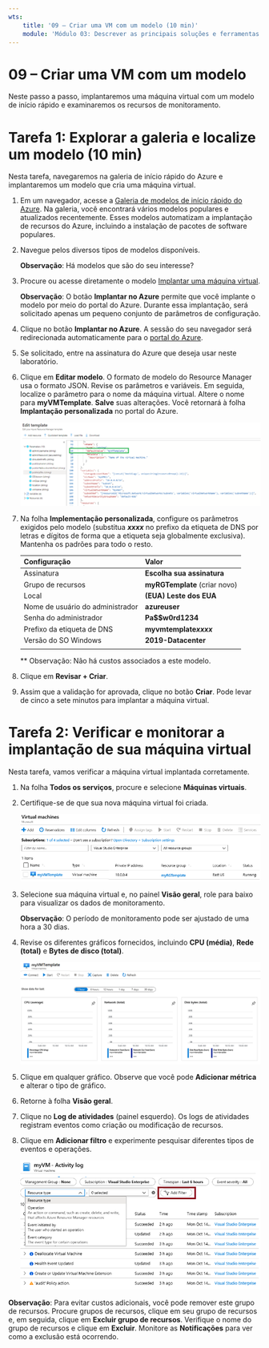 ```yaml
---
wts:
    title: '09 – Criar uma VM com um modelo (10 min)'
    module: 'Módulo 03: Descrever as principais soluções e ferramentas de gerenciamento'
---
```

# 09 – Criar uma VM com um modelo

Neste passo a passo, implantaremos uma máquina virtual com um modelo de início rápido e examinaremos os recursos de monitoramento.

# Tarefa 1: Explorar a galeria e localize um modelo (10 min)

Nesta tarefa, navegaremos na galeria de início rápido do Azure e implantaremos um modelo que cria uma máquina virtual. 

1. Em um navegador, acesse a [Galeria de modelos de início rápido do Azure](https://azure.microsoft.com/resources/templates?azure-portal=true). Na galeria, você encontrará vários modelos populares e atualizados recentemente. Esses modelos automatizam a implantação de recursos do Azure, incluindo a instalação de pacotes de software populares.

2. Navegue pelos diversos tipos de modelos disponíveis. 

    **Observação**: Há modelos que são do seu interesse?

3. Procure ou acesse diretamente o modelo [Implantar uma máquina virtual](https://azure.microsoft.com/resources/templates/101-vm-simple-windows?azure-portal=true).

    **Observação**: O botão **Implantar no Azure** permite que você implante o modelo por meio do portal do Azure. Durante essa implantação, será solicitado apenas um pequeno conjunto de parâmetros de configuração. 

4. Clique no botão **Implantar no Azure**. A sessão do seu navegador será redirecionada automaticamente para o [portal do Azure](http://portal.azure.com/).

5. Se solicitado, entre na assinatura do Azure que deseja usar neste laboratório.

6. Clique em **Editar modelo**. O formato de modelo do Resource Manager usa o formato JSON. Revise os parâmetros e variáveis.  Em seguida, localize o parâmetro para o nome da máquina virtual. Altere o nome para **myVMTemplate**. **Salve** suas alterações. Você retornará à folha **Implantação personalizada** no portal do Azure.

    ![Captura de tela do modelo com a mudança de nome da VM em destaque.](../images/0901.png)

7. Na folha **Implementação personalizada**, configure os parâmetros exigidos pelo modelo (substitua ***xxxx*** no prefixo da etiqueta de DNS por letras e dígitos de forma que a etiqueta seja globalmente exclusiva). Mantenha os padrões para todo o resto. 

    | Configuração| Valor|
    |----|----|
    | Assinatura | **Escolha sua assinatura**|
    | Grupo de recursos | **myRGTemplate** (criar novo) |
    | Local | **(EUA) Leste dos EUA** |
    | Nome de usuário do administrador | **azureuser** |
    | Senha do administrador | **Pa$$w0rd1234** |
    | Prefixo da etiqueta de DNS | **myvmtemplate*xxxx*** |
    | Versão do SO Windows | **2019-Datacenter** |
    | | |
    
    ** Observação: Não há custos associados a este modelo.

8. Clique em **Revisar + Criar**.

9. Assim que a validação for aprovada, clique no botão **Criar**. Pode levar de cinco a sete minutos para implantar a máquina virtual. 

# Tarefa 2: Verificar e monitorar a implantação de sua máquina virtual

Nesta tarefa, vamos verificar a máquina virtual implantada corretamente. 

1. Na folha **Todos os serviços**, procure e selecione **Máquinas virtuais**.

2. Certifique-se de que sua nova máquina virtual foi criada. 

    ![Captura de tela da página de máquinas virtuais. A nova VM é mostrada e está em execução.](../images/0902.png)

3. Selecione sua máquina virtual e, no painel **Visão geral**, role para baixo para visualizar os dados de monitoramento.

    **Observação**: O período de monitoramento pode ser ajustado de uma hora a 30 dias.

4. Revise os diferentes gráficos fornecidos, incluindo **CPU (média)**, **Rede (total)** e **Bytes de disco (total)**. 

    ![Captura de tela dos gráficos de monitoramento da máquina virtual.](../images/0903.png)

5. Clique em qualquer gráfico. Observe que você pode **Adicionar métrica** e alterar o tipo de gráfico.

6. Retorne à folha **Visão geral**.

7. Clique no **Log de atividades** (painel esquerdo). Os logs de atividades registram eventos como criação ou modificação de recursos. 

8. Clique em **Adicionar filtro** e experimente pesquisar diferentes tipos de eventos e operações. 

    ![Captura de tela da página Adicionar filtros com o tipo de evento selecionado.](../images/0904.png)

**Observação**: Para evitar custos adicionais, você pode remover este grupo de recursos. Procure grupos de recursos, clique em seu grupo de recursos e, em seguida, clique em **Excluir grupo de recursos**. Verifique o nome do grupo de recursos e clique em **Excluir**. Monitore as **Notificações** para ver como a exclusão está ocorrendo.

